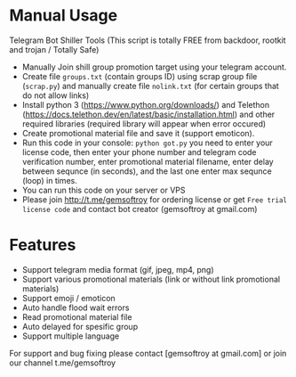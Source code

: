 # Manual Usage
Telegram Bot Shiller Tools (This script is totally FREE from backdoor, rootkit and trojan / Totally Safe)
* Manually Join shill group promotion target using your telegram account.
* Create file `groups.txt` (contain groups ID) using scrap group file (`scrap.py`) and manually create file `nolink.txt` (for certain groups that do not allow links)
* Install python 3 (https://www.python.org/downloads/) and Telethon (https://docs.telethon.dev/en/latest/basic/installation.html) and other required libraries (required library will appear when error occured)
* Create promotional material file and save it (support emoticon).
* Run this code in your console: `python got.py` you need to enter your license code, then enter your phone number and telegram code verification number, enter promotional material filename, enter delay between sequnce (in seconds), and the last one enter max sequnce (loop) in times. 
* You can run this code on your server or VPS
* Please join http://t.me/gemsoftroy for ordering license or get `Free trial license code` and contact bot creator (gemsoftroy at gmail.com)
# Features
* Support telegram media format (gif, jpeg, mp4, png)
* Support various promotional materials (link or without link promotional materials)
* Support emoji / emoticon
* Auto handle flood wait errors
* Read promotional material file
* Auto delayed for spesific group
* Support multiple language

For support and bug fixing please contact [gemsoftroy at gmail.com] or join our channel t.me/gemsoftroy
